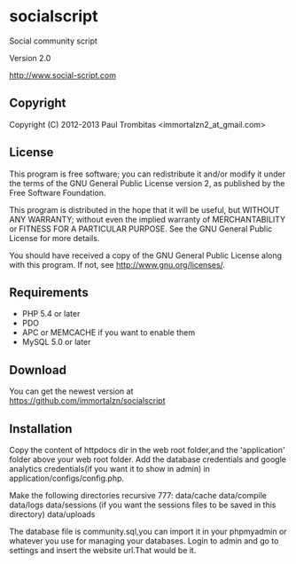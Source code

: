 socialscript
============

Social community script

Version 2.0

http://www.social-script.com

Copyright
---------

Copyright (C) 2012-2013
    Paul Trombitas <immortalzn2_at_gmail.com>

License
-------

This program is free software; you can redistribute it and/or modify it under
the terms of the GNU General Public License version 2, as published by the
Free Software Foundation.

This program is distributed in the hope that it will be useful, but WITHOUT
ANY WARRANTY; without even the implied warranty of MERCHANTABILITY or FITNESS
FOR A PARTICULAR PURPOSE.  See the GNU General Public License for more
details.

You should have received a copy of the GNU General Public License
along with this program.  If not, see <http://www.gnu.org/licenses/>.
 

Requirements
------------

* PHP 5.4 or later
* PDO
* APC or MEMCACHE if you want to enable them
* MySQL 5.0 or later
 




Download
--------

You can get the newest version at https://github.com/immortalzn/socialscript


Installation
------

Copy the content of httpdocs dir in the web root folder,and the 'application' folder above your web root folder.
Add the database credentials and google analytics credentials(if you want it to show in admin) in application/configs/config.php.

Make the following directories recursive 777:
data/cache
data/compile
data/logs
data/sessions (if you want the sessions files to be saved in this directory)
data/uploads

The database file is community.sql,you can import it in your phpmyadmin or whatever you use for managing your databases.
Login to admin and go to settings and insert the website url.That would be it.



